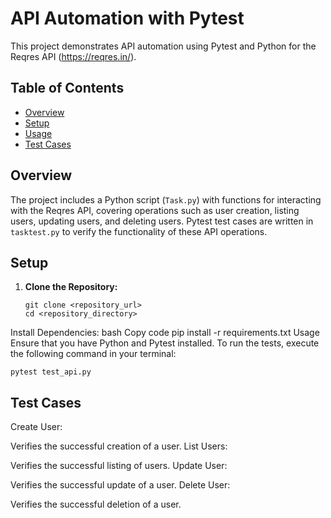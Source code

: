 # API Automation with Pytest

This project demonstrates API automation using Pytest and Python for the Reqres API (https://reqres.in/).

## Table of Contents

- [Overview](#overview)
- [Setup](#setup)
- [Usage](#usage)
- [Test Cases](#test-cases)

## Overview

The project includes a Python script (`Task.py`) with functions for interacting with the Reqres API, covering operations such as user creation, listing users, updating users, and deleting users. Pytest test cases are written in `tasktest.py` to verify the functionality of these API operations.

## Setup

1. **Clone the Repository:**
   ```
   git clone <repository_url>
   cd <repository_directory>
   ```
Install Dependencies:
bash
Copy code
pip install -r requirements.txt
Usage
Ensure that you have Python and Pytest installed. To run the tests, execute the following command in your terminal:
```
pytest test_api.py
```
## Test Cases
Create User:

Verifies the successful creation of a user.
List Users:

Verifies the successful listing of users.
Update User:

Verifies the successful update of a user.
Delete User:

Verifies the successful deletion of a user.





